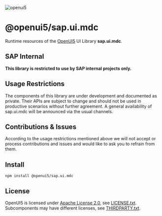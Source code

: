 ![openui5](http://openui5.org/images/OpenUI5_new_big_side.png)

# @openui5/sap.ui.mdc
Runtime resources of the [OpenUI5](https://github.com/SAP/openui5) UI Library **sap.ui.mdc**.

## SAP Internal
**This library is restricted to use by SAP internal projects only.**

## Usage Restrictions
The components of this library are under development and documented as private. Their APIs are subject to change and should not be used in productive scenarios without further agreement. A general availability of sap.ui.mdc will be announced  via the usual channels.

## Contributions & Issues
According to the usage restrictions mentioned above we will not accept or process contributions and issues and would like to ask you to refrain from them.

## Install
``` npm install @openui5/sap.ui.mdc ```

## License
OpenUI5 is licensed under [Apache License 2.0](https://www.apache.org/licenses/LICENSE-2.0), see [LICENSE.txt](LICENSE.txt).
Subcomponents may have different licenses, see [THIRDPARTY.txt](THIRDPARTY.txt).
